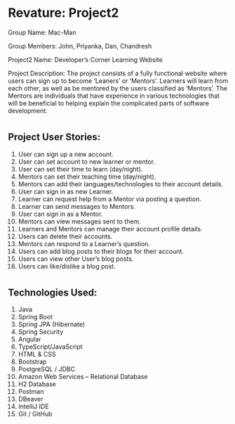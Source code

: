 # Revature: Project2

Group Name:		Mac-Man

Group Members:	John, Priyanka, Dan, Chandresh

Project2 Name:	Developer’s Corner Learning Website

Project Description:
	The project consists of a fully functional website where users can sign up to become ‘Leaners’ or ‘Mentors’. Learners will learn from each other, as well as be mentored by the users classified as ‘Mentors’. The Mentors are individuals that have experience in various technologies that will be beneficial to helping explain the complicated parts of software development.

#

## Project User Stories:
1)	User can sign up a new account.
2)	User can set account to new learner or mentor.
3)	User can set their time to learn (day/night).
4)	Mentors can set their teaching time (day/night).
5)	Mentors can add their languages/technologies to their account details.
6)	User can sign in as new Learner.
7)	Learner can request help from a Mentor via posting a question.
8)	Learner can send messages to Mentors.
9)	User can sign in as a Mentor.
10)	Mentors can view messages sent to them.
11)	Learners and Mentors can manage their account profile details.
12)	Users can delete their accounts.
13)	Mentors can respond to a Learner’s question.
14)	Users can add blog posts to their blogs for their account.
15)	Users can view other User’s blog posts.
16)	Users can like/dislike a blog post.
 
#

## Technologies Used:
1)	Java
2)	Spring Boot
3)	Spring JPA (Hibernate)
4)	Spring Security
5)	Angular
6)	TypeScript/JavaScript
7)	HTML & CSS
8)	Bootstrap
9)	PostgreSQL / JDBC
10)	Amazon Web Services – Relational Database
11)	H2 Database
12)	Postman
13)	DBeaver
14)	IntelliJ IDE
15)	Git / GitHub
